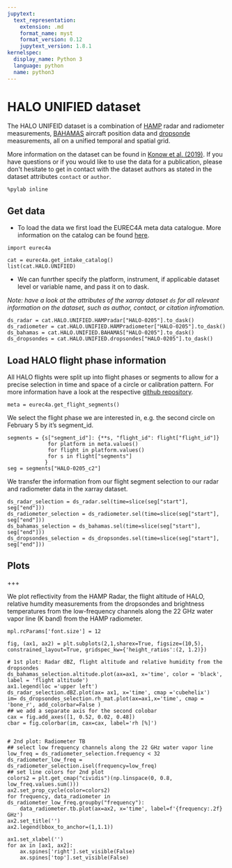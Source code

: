 ```yaml
---
jupytext:
  text_representation:
    extension: .md
    format_name: myst
    format_version: 0.12
    jupytext_version: 1.8.1
kernelspec:
  display_name: Python 3
  language: python
  name: python3
---
```


# HALO UNIFIED dataset

The HALO UNIFEID dataset is a combination of [HAMP](https://amt.copernicus.org/articles/7/4539/2014/) radar and radiometer measurements, [BAHAMAS](http://www.halo.dlr.de/instrumentation/basis.html) aircraft position data and [dropsonde](https://github.com/Geet-George/JOANNE#joanne---the-eurec4a-dropsonde-dataset) measurements, all on a unified temporal and spatial grid. 

More information on the dataset can be found in [Konow et al. (2019)](https://doi.org/10.5194/essd-11-921-2019). If you have questions or if you would like to use the data for a publication, please don't hesitate to get in contact with the dataset authors as stated in the dataset attributes `contact` or `author`.

```{code-cell} ipython3
%pylab inline
```

## Get data
* To load the data we first load the EUREC4A meta data catalogue. More information on the catalog can be found [here](https://github.com/eurec4a/eurec4a-intake#eurec4a-intake-catalogue).

```{code-cell} ipython3
import eurec4a
```

```{code-cell} ipython3
cat = eurec4a.get_intake_catalog()
list(cat.HALO.UNIFIED)
```

* We can funrther specify the platform, instrument, if applicable dataset level or variable name, and pass it on to dask.

*Note: have a look at the attributes of the xarray dataset `ds` for all relevant information on the dataset, such as author, contact, or citation infromation.*

```{code-cell} ipython3
ds_radar = cat.HALO.UNIFIED.HAMPradar["HALO-0205"].to_dask()
ds_radiometer = cat.HALO.UNIFIED.HAMPradiometer["HALO-0205"].to_dask()
ds_bahamas = cat.HALO.UNIFIED.BAHAMAS["HALO-0205"].to_dask()
ds_dropsondes = cat.HALO.UNIFIED.dropsondes["HALO-0205"].to_dask()
```

## Load HALO flight phase information
All HALO flights were split up into flight phases or segments to allow for a precise selection in time and space of a circle or calibration pattern. For more information have a look at the respective [github repository](https://github.com/eurec4a/halo-flight-phase-separation).

```{code-cell} ipython3
meta = eurec4a.get_flight_segments()
```

We select the flight phase we are interested in, e.g. the second circle on February 5 by it’s segment_id.

```{code-cell} ipython3
segments = {s["segment_id"]: {**s, "flight_id": flight["flight_id"]}
             for platform in meta.values()
             for flight in platform.values()
             for s in flight["segments"]
            }
seg = segments["HALO-0205_c2"]
```

We transfer the information from our flight segment selection to our radar and radiometer data in the xarray dataset.

```{code-cell} ipython3
ds_radar_selection = ds_radar.sel(time=slice(seg["start"], seg["end"]))
ds_radiometer_selection = ds_radiometer.sel(time=slice(seg["start"], seg["end"]))
ds_bahamas_selection = ds_bahamas.sel(time=slice(seg["start"], seg["end"]))
ds_dropsondes_selection = ds_dropsondes.sel(time=slice(seg["start"], seg["end"]))
```

## Plots

+++

We plot reflectivity from the HAMP Radar, the flight altitude of HALO, relative humdity measurements from the dropsondes and brightness temperatures from the low-frequency channels along the 22 GHz water vapor line (K band) from the HAMP radiometer.

```{code-cell} ipython3
mpl.rcParams['font.size'] = 12

fig, (ax1, ax2) = plt.subplots(2,1,sharex=True, figsize=(10,5), constrained_layout=True, gridspec_kw={'height_ratios':(2, 1.2)})

# 1st plot: Radar dBZ, flight altitude and relative humidity from the dropsondes
ds_bahamas_selection.altitude.plot(ax=ax1, x='time', color = 'black', label = 'flight altitude')
ax1.legend(loc ='upper left')
ds_radar_selection.dBZ.plot(ax= ax1, x='time', cmap ='cubehelix')
im= ds_dropsondes_selection.rh_mat.plot(ax=ax1,x='time', cmap = 'bone_r', add_colorbar=False )
## we add a separate axis for the second colobar
cax = fig.add_axes([1, 0.52, 0.02, 0.48])
cbar = fig.colorbar(im, cax=cax, label='rh [%]')


# 2nd plot: Radiometer TB
## select low frequency channels along the 22 GHz water vapor line
low_freq = ds_radiometer_selection.frequency < 32
ds_radiometer_low_freq = ds_radiometer_selection.isel(frequency=low_freq)
## set line colors for 2nd plot
colors2 = plt.get_cmap("cividis")(np.linspace(0, 0.8, low_freq.values.sum()))
ax2.set_prop_cycle(color=colors2)
for frequency, data_radiometer in ds_radiometer_low_freq.groupby("frequency"):
    data_radiometer.tb.plot(ax=ax2, x='time', label=f'{frequency:.2f} GHz')
ax2.set_title('')
ax2.legend(bbox_to_anchor=(1,1.1))

ax1.set_xlabel('')
for ax in [ax1, ax2]:
    ax.spines['right'].set_visible(False)
    ax.spines['top'].set_visible(False)
```
